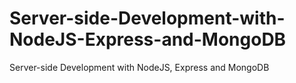 # Server-side-Development-with-NodeJS-Express-and-MongoDB
Server-side Development with NodeJS, Express and MongoDB

